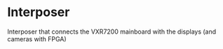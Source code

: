 # Interposer 
Interposer that connects the VXR7200 mainboard with the displays (and cameras with FPGA)
